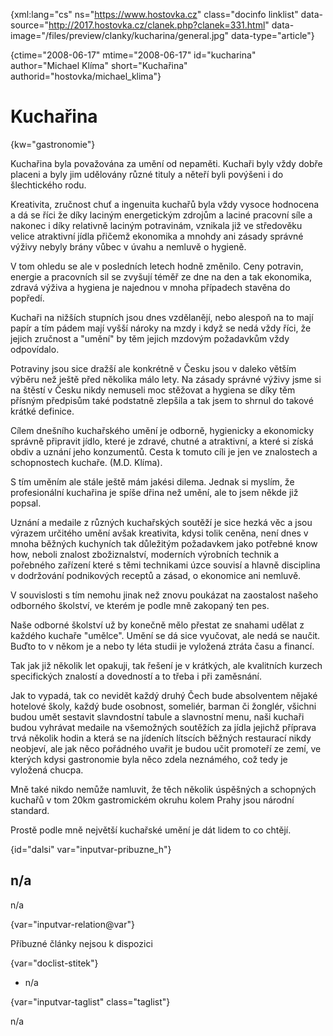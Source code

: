 
{xml:lang="cs" ns="https://www.hostovka.cz" class="docinfo linklist" data-source="http://2017.hostovka.cz/clanek.php?clanek=331.html" data-image="/files/preview/clanky/kucharina/general.jpg" data-type="article"}

{ctime="2008-06-17" mtime="2008-06-17" id="kucharina" author="Michael Klíma" short="Kuchařina" authorid="hostovka/michael_klima"}

# Kuchařina

<!-- generated attribute kw by user_updatekw.sh on 2021-01-05, do not edit -->

{kw="gastronomie"}

Kuchařina byla považována za umění od nepaměti. Kuchaři byly vždy dobře placeni a byly jim udělovány různé tituly a něteří byli povýšeni i do šlechtického rodu.

Kreativita, zručnost chuť a ingenuita kuchařů byla vždy vysoce hodnocena a dá se říci že díky laciným energetickým zdrojům a laciné pracovní síle a nakonec i díky relativně laciným potravinám, vznikala již ve středověku velice atraktivní jídla přičemž ekonomika a mnohdy ani zásady správné výživy nebyly brány vůbec v úvahu a nemluvě o hygieně.

V tom ohledu se ale v posledních letech hodně změnilo. Ceny potravin, energie a pracovních sil se zvyšují téměř ze dne na den a tak ekonomika, zdravá výživa a hygiena je najednou v mnoha případech stavěna do popředí.

Kuchaři na nižších stupních jsou dnes vzdělanějí, nebo alespoň na to mají papír a tím pádem mají vyšší nároky na mzdy i když se nedá vždy říci, že jejich zručnost a "umění" by těm jejich mzdovým požadavkům vždy odpovídalo.

Potraviny jsou sice dražší ale konkrétně v Česku jsou v daleko větším výběru než ještě před několika málo lety. Na zásady správné výživy jsme si na štěstí v Česku nikdy nemuseli moc stěžovat a hygiena se díky těm přísným předpisům také podstatně zlepšila a tak jsem to shrnul do takové krátké definice.

Cílem dnešního kuchařského umění je odborně, hygienicky a ekonomicky správně připravit jídlo, které je zdravé, chutné a atraktivní, a které si získá obdiv a uznání jeho konzumentů. Cesta k tomuto cíli je jen ve znalostech a schopnostech kuchaře. (M.D. Klíma).

S tím uměním ale stále ještě mám jakési dilema. Jednak si myslím, že profesionální kuchařina je spíše dřina než umění, ale to jsem někde již popsal.

Uznání a medaile z různých kuchařských soutěží je sice hezká věc a jsou výrazem určitého umění avšak kreativita, kdysi tolik ceněna, není dnes v mnoha běžných kuchyních tak důležitým požadavkem jako potřebné know how, neboli znalost zbožiznalství, moderních výrobních technik a pořebného zařízení které s těmi technikami úzce souvisí a hlavně disciplina v dodržování podnikových receptů a zásad, o ekonomice ani nemluvě.

V souvislosti s tím nemohu jinak než znovu poukázat na zaostalost našeho odborného školství, ve kterém je podle mně zakopaný ten pes.

Naše odborné školství už by konečně mělo přestat ze snahami udělat z každého kuchaře "umělce". Umění se dá sice vyučovat, ale nedá se naučit. Buďto to v někom je a nebo ty léta studii je vyložená ztráta času a financí.

Tak jak již několik let opakuji, tak řešení je v krátkých, ale kvalitních kurzech specifických znalostí a dovedností a to třeba i při zaměsnání.

Jak to vypadá, tak co nevidět každý druhý Čech bude absolventem nějaké hotelové školy, každý bude osobnost, someliér, barman či žonglér, všichni budou umět sestavit slavndostní tabule a slavnostní menu, naši kuchaři budou vyhrávat medaile na všemožných soutěžích za jídla jejichž příprava trvá několik hodin a která se na jídeních lítscích běžných restaurací nikdy neobjeví, ale jak něco pořádného uvařit je budou učit promoteří ze zemí, ve kterých kdysi gastronomie byla něco zdela neznámého, což tedy je vyložená chucpa.

Mně také nikdo nemůže namluvit, že těch několik úspěšných a schopných kuchařů v tom 20km gastromickém okruhu kolem Prahy jsou národní standard.

Prostě podle mně největší kuchařské umění je dát lidem to co chtějí.

{id="dalsi" var="inputvar-pribuzne_h"}

## n/a

n/a

{var="inputvar-relation@var"}

Příbuzné články nejsou k dispozici

{var="doclist-stitek"}

  * n/a

{var="inputvar-taglist" class="taglist"}

n/a

